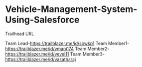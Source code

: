 # Vehicle-Management-System-Using-Salesforce

Trailhead URL

Team Lead-https://trailblazer.me/id/sowkp1
Team Member1-https://trailblazer.me/id/vmani174
Team Member2-https://trailblazer.me/id/vevel11
Team Member3-https://trailblazer.me/id/vasatharaj
